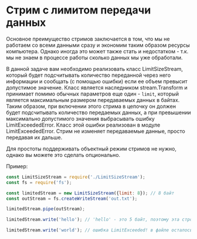 # Стрим с лимитом передачи данных

Основное преимущество стримов заключается в том, что мы не работаем со всеми данными сразу и экономим таким образом
ресурсы компьютера. Однако иногда это может также стать и недостатком - т.к. мы не знаем в процессе работы сколько 
данных мы уже обработали.

В данной задаче вам необходимо реализовать класс LimitSizeStream, который будет подсчитывать количество переданной через
него информации и сообщать (с помощью ошибки) если ее объем превысит допустимое значение. Класс является наследником 
stream.Transform и принимает помимо обычных параметров еще один - `limit`, который является максимальным размером 
передаваемых данных в байтах. Таким образом, при включении этого стрима в цепочку он должен будет подсчитывать 
количество передаемых данных, а при превышении максимально допустимого значения выбрасывать ошибку LimitExceededError. 
Класс этой ошибки реализован в модуле LimitExceededError. Стрим не изменяет передаваемые данные, просто передавая их 
дальше.

Для простоты поддерживать объектный режим стримов не нужно, однако вы можете это сделать опционально. 

Пример: 
```js
const LimitSizeStream = require('./LimitSizeStream');
const fs = require('fs');

const limitedStream = new LimitSizeStream({limit: 8}); // 8 байт
const outStream = fs.createWriteStream('out.txt');

limitedStream.pipe(outStream);

limitedStream.write('hello'); // 'hello' - это 5 байт, поэтому эта строчка целиком записана в файл 

limitedStream.write('world'); // ошибка LimitExceeded! в файле осталось только hello

```
